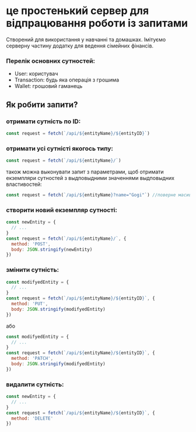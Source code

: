 # це простенький сервер для відпрацювання роботи із запитами

Створений для використання у навчанні та домашках. Імітуємо серверну частину додатку для ведення сімейних фінансів.

### Перелік основних сутностей:

- User: користувач
- Transaction: будь яка операція з грошима
- Wallet: грошовий гаманець

## Як робити запити?

### отримати сутність по ID:

```javascript
const request = fetch(`/api/${entityName}/${entityID}`)
```

### отримати усі сутністі якогось типу:

```javascript
const request = fetch(`/api/${entityName}/`)
```

також можна выконувати запит з параметрами, щоб отримати екземпляри сутностей з выдповыдними значеннями выдповыдних властивостей:

```javascript
const request = fetch(`/api/${entityName}?name="Gogi"`) //поверне масив користувачів з імʼям "Gogi". Якщо таких нема - пустий масив
```

### створити новий екземпляр сутності:

```javascript
const newEntity = {
  // ...
}
const request = fetch(`/api/${entityName}/`, {
  method: 'POST',
  body: JSON.stringify(newEntity)
})
```

### змінити сутність:

```javascript
const modifyedEntity = {
  // ...
}
const request = fetch(`/api/${entityName}/${entityID}`, {
  method: 'PUT',
  body: JSON.stringify(modifyedEntity)
})
```

або

```javascript
const modifyedEntity = {
  // ...
}
const request = fetch(`/api/${entityName}/${entityID}`, {
  method: 'PATCH',
  body: JSON.stringify(modifyedEntity)
})
```

### видалити сутність:

```javascript
const newEntity = {
  // ...
}
const request = fetch(`/api/${entityName}/${entityID}`, {
  method: 'DELETE'
})
```

